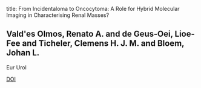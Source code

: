 title: From Incidentaloma to Oncocytoma: A Role for Hybrid Molecular Imaging in Characterising Renal Masses?

## Vald'es Olmos, Renato A. and de Geus-Oei, Lioe-Fee and Ticheler, Clemens H. J. M. and Bloem, Johan L.
Eur Urol

<a href="https://doi.org/10.1016/j.eururo.2015.09.040">DOI</a>
